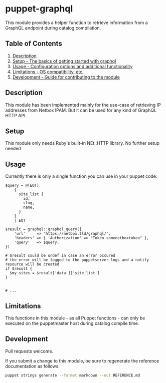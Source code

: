 # puppet-graphql

This module provides a helper function to retrieve information from a GraphQL endpoint during catalog compilation.

## Table of Contents

1. [Description](#description)
1. [Setup - The basics of getting started with graphql](#setup)
1. [Usage - Configuration options and additional functionality](#usage)
1. [Limitations - OS compatibility, etc.](#limitations)
1. [Development - Guide for contributing to the module](#development)

## Description

This module has been implemented mainly for the use-case of retrieving IP addresses from Netbox IPAM.
But it can be used for any kind of GraphQL HTTP API.

## Setup

This module only needs Ruby's built-in NEt::HTTP library. No further setup needed

## Usage

Currently there is only a single function you can use in your puppet code:

```puppet
$query = @(EOT)
    {
      site_list {
        id,
        slug,
        name,
      }
    }
    | EOT

$result = graphql::graphql_query({
    'url'     => 'https://netbox.tld/graphql/',
    'headers' => { 'Authorization' => "Token somenetboxtoken" },
    'query'   => $query,
})

# $result could be undef in case an error occured
# the error will be logged to the puppetserver logs and a notify resource will be created
if $result {
  $my_sites = $result['data']['site_list']
}


# ...
```

## Limitations

This functions in this module - as all Puppet functions - can only be executed on the puppetmaster host during 
catalog compile time.

## Development

Pull requests welcome.

If you submit a change to this module, be sure to regenerate the reference documentation as follows:

```bash
puppet strings generate --format markdown --out REFERENCE.md
```
